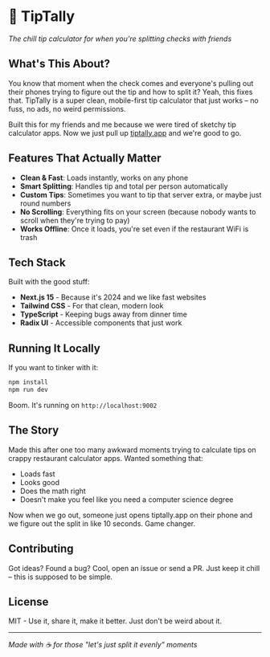 # 🧾 TipTally

*The chill tip calculator for when you're splitting checks with friends*

## What's This About?

You know that moment when the check comes and everyone's pulling out their phones trying to figure out the tip and how to split it? Yeah, this fixes that. TipTally is a super clean, mobile-first tip calculator that just works – no fuss, no ads, no weird permissions.

Built this for my friends and me because we were tired of sketchy tip calculator apps. Now we just pull up [tiptally.app](https://tiptally.app) and we're good to go.

## Features That Actually Matter

- **Clean & Fast**: Loads instantly, works on any phone
- **Smart Splitting**: Handles tip and total per person automatically
- **Custom Tips**: Sometimes you want to tip that server extra, or maybe just round numbers
- **No Scrolling**: Everything fits on your screen (because nobody wants to scroll when they're trying to pay)
- **Works Offline**: Once it loads, you're set even if the restaurant WiFi is trash

## Tech Stack

Built with the good stuff:
- **Next.js 15** - Because it's 2024 and we like fast websites
- **Tailwind CSS** - For that clean, modern look
- **TypeScript** - Keeping bugs away from dinner time
- **Radix UI** - Accessible components that just work

## Running It Locally

If you want to tinker with it:

```bash
npm install
npm run dev
```

Boom. It's running on `http://localhost:9002`

## The Story

Made this after one too many awkward moments trying to calculate tips on crappy restaurant calculator apps. Wanted something that:
- Loads fast
- Looks good
- Does the math right
- Doesn't make you feel like you need a computer science degree

Now when we go out, someone just opens tiptally.app on their phone and we figure out the split in like 10 seconds. Game changer.

## Contributing

Got ideas? Found a bug? Cool, open an issue or send a PR. Just keep it chill – this is supposed to be simple.

## License

MIT - Use it, share it, make it better. Just don't be weird about it.

---

*Made with ☕ for those "let's just split it evenly" moments*